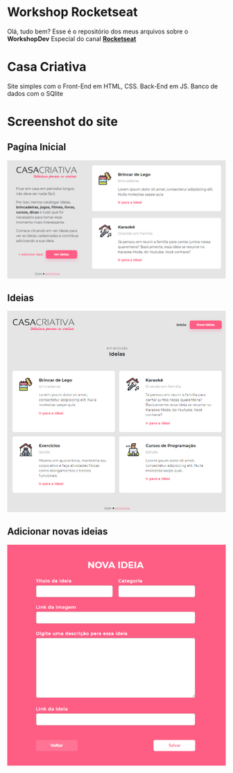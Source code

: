 # Workshop Rocketseat
<p>Olá, tudo bem? Esse é o repositório dos meus arquivos sobre o <strong>WorkshopDev</strong> Especial do canal <strong><a href="https://www.youtube.com/channel/UCSfwM5u0Kce6Cce8_S72olg">Rocketseat</a></strong></p>

# Casa Criativa
<p>Site simples com o Front-End em HTML, CSS. Back-End em JS. Banco de dados com o SQlite</p>

# Screenshot do site
## Pagína Inicial

![](https://github.com/guilhermeluan/Workshop-Rocketseat/blob/master/screenshots/home.png?raw=true)

## Ideias

![](https://github.com/guilhermeluan/Workshop-Rocketseat/blob/master/screenshots/ideias.png?raw=true)

## Adicionar novas ideias

![](https://github.com/guilhermeluan/Workshop-Rocketseat/blob/master/screenshots/nova_ideia.png?raw=true)
